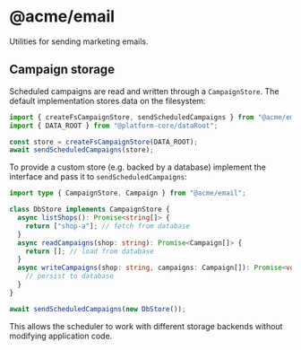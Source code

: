 # @acme/email

Utilities for sending marketing emails.

## Campaign storage

Scheduled campaigns are read and written through a `CampaignStore`.  The default
implementation stores data on the filesystem:

```ts
import { createFsCampaignStore, sendScheduledCampaigns } from "@acme/email";
import { DATA_ROOT } from "@platform-core/dataRoot";

const store = createFsCampaignStore(DATA_ROOT);
await sendScheduledCampaigns(store);
```

To provide a custom store (e.g. backed by a database) implement the interface
and pass it to `sendScheduledCampaigns`:

```ts
import type { CampaignStore, Campaign } from "@acme/email";

class DbStore implements CampaignStore {
  async listShops(): Promise<string[]> {
    return ["shop-a"]; // fetch from database
  }
  async readCampaigns(shop: string): Promise<Campaign[]> {
    return []; // load from database
  }
  async writeCampaigns(shop: string, campaigns: Campaign[]): Promise<void> {
    // persist to database
  }
}

await sendScheduledCampaigns(new DbStore());
```

This allows the scheduler to work with different storage backends without
modifying application code.
